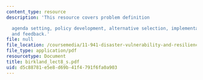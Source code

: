 ```yaml
---
content_type: resource
description: 'This resource covers problem definition

  agenda setting, policy development, alternative selection, implementation, eEvaluation,
  and feedback.'
file: null
file_location: /coursemedia/11-941-disaster-vulnerability-and-resilience-spring-2005/d5c88781e5e8d69b41f4791f6fa0a903_birkland_lect8_s.pdf
file_type: application/pdf
resourcetype: Document
title: birkland_lect8_s.pdf
uid: d5c88781-e5e8-d69b-41f4-791f6fa0a903
---
```

